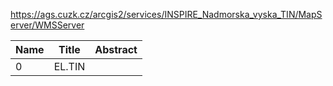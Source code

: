 https://ags.cuzk.cz/arcgis2/services/INSPIRE_Nadmorska_vyska_TIN/MapServer/WMSServer

|Name|Title|Abstract|
|--|--|--|
|0|EL.TIN||
